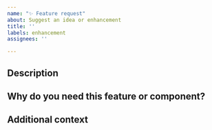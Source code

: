 ```yaml
---
name: "✨ Feature request"
about: Suggest an idea or enhancement
title: ''
labels: enhancement
assignees: ''

---
```


## Description
<!-- Describe your suggested feature in detail -->

## Why do you need this feature or component?
<!-- Tell us what this solves or why this is important to your use case -->

## Additional context
<!-- Add any other context, workarounds, or screenshots about your request -->


<!--- Delete any section that doesn't apply.  Thank you very much! -->